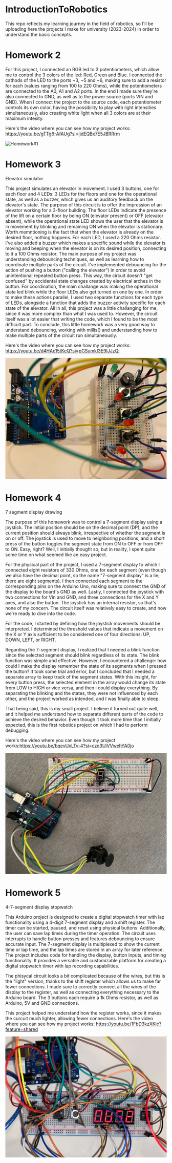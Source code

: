 # IntroductionToRobotics
This repo reflects my learning journey in the field of robotics, so I'll be uploading here the projects I make for university (2023-2024) in order to understand the basic concepts.

# Homework 2
For this project, I connected an RGB led to 3 potentiometers, which allow me to control the 3 colors of the led: Red, Green and Blue. 
I connected the cathods of the LED to the ports ~3, ~5 and ~6, making sure to add a resistor for each (values ranging from 100 to 220 Ohms), while the potentiometers are connected to the A0, A1 and A2 ports. In the end I made sure they're also connected to GND, as well as to the power source (ports VIN and GND).
When I connect the project to the source code, each potentiometer controls its own color, having the possibility to play with light intensities simultaneously, also creating white light when all 3 colors are at their maximum intesity.

Here's the video where you can see how my project works: https://youtu.be/gTTg6-AfAUg?si=IjdEQBx7E5JBRRrm


![Homework#1](https://github.com/emadrg/IntroductionToRobotics/assets/115634320/e217a64b-4cf8-46f6-9c12-9bf43fc8d5cd)


# Homework 3
Elevator simulator

  This project simulates an elevator in movement. I used 3 buttons, one for each floor and 4 LEDs: 3 LEDs for the floors and one for the operational state, as well as a buzzer, which gives us an auditory feedback on the elevator's state.
  The purpose of this circuit is to offer the impression of an elevator working for a 3-floor building. The floor LEDs indicate the presence of the lift on a certain floor by being ON (elevator present) or OFF (elevator absent), while the operational state LED shows the user that the elevator is in movement by blinking and remaining ON when the elevator is stationary. Worth memntioning is the fact that when the elevator is already on the desired floor, nothing happens. For each LED, I used a 220 Ohms resistor.
  I've also added a buzzer which makes a specific sound while the elevator is moving and beeping when the elevator is on its desired position, connecting to it a 100 Ohms resistor.
The main purpose of my project was understanding debouncing techniques, as well as learning how to coordinate multiple parts of the circuit.
  I've implemented debouncing for the action of pushing a button ("calling the elevator") in order to avoid unintentional repeated button press. This way, the circuit doesn't "get confused" by accidental state changes created by electrical arches in the button.
  For coordination, the main challange was making the operational state led blink while the floor LEDs also get turned on one by one. In order to make these actions parallel, I used two separate functions for each type of LEDs, alongside a function that adds the buzzer activity specific for each state of the elevator.
  All in all, this project was a little challanging for me, since it was more complex than what I was used to. However, the circuit itself was a lot easier that writing the code, which I found to be the most difficult part. 
  To conclude, this little homework was a very good way to understand debouncing, working with millis() and understanding how to make multiple parts of the circuit run simultaneously. 

Here's the video where you can see how my project works: https://youtu.be/d4HAe15tKeQ?si=pGSumkI3E9IJJzQi

![Homework#3](https://github.com/emadrg/IntroductionToRobotics/blob/main/Homework3_elevator_simulator.jpeg)


# Homework 4
7 segment display drawing

The purpose of this homework was to control a 7-segment display using a joystick. The initial position should be on the decimal point (DP), and the current position should always blink, irrespective of whether the segment is on or off. The joystick is used to move to neighboring positions, and a short press of the button toggles the segment state from ON to OFF or from OFF to ON. Easy, right? Well, I initially thought so, but in reality, I spent quite some time on what seemed like an easy project.

For the physical part of the project, I used a 7-segment display to which I connected eight resistors of 330 Ohms, one for each segment (even though we also have the decimal point, so the name "7-segment display" is a lie; there are eight segments). I then connected each segment to the corresponding pins on the Arduino Uno, making sure to connect the GND of the display to the board's GND as well. Lastly, I connected the joystick with two connections for Vin and GND, and three connections for the X and Y axes, and also the button. The joystick has an internal resistor, so that's none of my concern. The circuit itself was relatively easy to create, and now we're ready to dive into the code.

For the code, I started by defining how the joystick movements should be interpreted. I determined the threshold values that indicate a movement on the X or Y axis sufficient to be considered one of four directions: UP, DOWN, LEFT, or RIGHT. 

Regarding the 7-segment display, I realized that I needed a blink function since the selected segment should blink regardless of its state. The blink function was simple and effective. However, I encountered a challenge: how could I make the display remember the state of its segments when I pressed the button? It took some trial and error, but I concluded that I needed a separate array to keep track of the segment states. With this insight, for every button press, the selected element in the array would change its state from LOW to HIGH or vice versa, and then I could display everything. By separating the blinking and the states, they were not influenced by each other, and the project worked as intended, and I was finally able to sleep.

That being said, this is my small project. I believe it turned out quite well, and it helped me understand how to separate different parts of the code to achieve the desired behavior. Even though it took more time than I initially expected, this is the first robotics project on which I had to perform debugging.

Here's the video where you can see how my project works:https://youtu.be/bqevUxLTv-4?si=czq3UiVVwehYA0jo

![Homework#4](https://github.com/emadrg/IntroductionToRobotics/blob/main/homework4_7_segment_display_drawing.jpeg)




# Homework 5
4-7-segment display stopwatch

This Arduino project is designed to create a digital stopwatch timer with lap functionality using a 4-digit 7-segment display and a shift register. The timer can be started, paused, and reset using physical buttons. Additionally, the user can save lap times during the timer operation. The circuit uses interrupts to handle button presses and features debouncing to ensure accurate input. The 7-segment display is multiplexed to show the current time or lap time, and the lap times are stored in an array for later reference. The project includes code for handling the display, button inputs, and timing functionality. It provides a versatile and customizable platform for creating a digital stopwatch timer with lap recording capabilities.

The phisycal circuit looks a bit complicated because of the wires, but this is the "light" version, thanks to the shift register which allows us to make far fewer connections. I made sure to correctly connect all the wires of the display to the register, as well as connecting everything necessary to the Arduino board. The 3 buttons each require a 1k Ohms resistor, as well as Arduino, 5V and GND connections. 

This project helped me understand how the register works, since it makes the curcuit much lighter, allowing fewer connections. 
Here's the video where you can see how my project works: https://youtu.be/1FbD3kzXKlc?feature=shared

![Homework#4](https://github.com/emadrg/IntroductionToRobotics/blob/main/homework4_stopwatch.jpeg)
